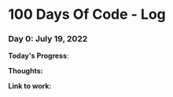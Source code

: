 # 100 Days Of Code - Log

### Day 0: July 19, 2022

**Today's Progress**: 

**Thoughts:** 

**Link to work:** 
